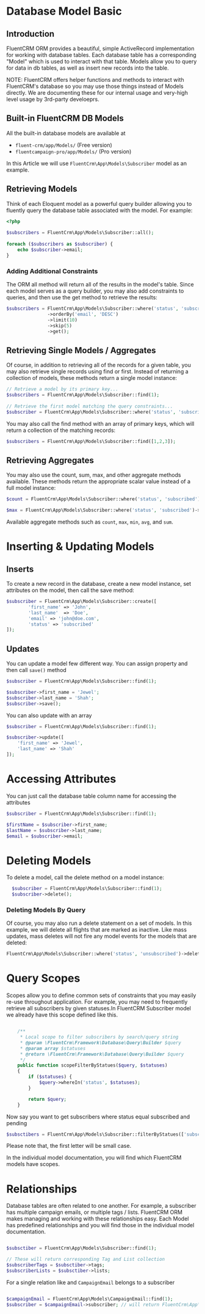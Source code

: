 # Database Model Basic

## Introduction
FluentCRM ORM provides a beautiful, simple ActiveRecord implementation for working with database tables. Each database table has a corresponding "Model" which is used to interact with that table. Models allow you to query for data in db tables, as well as insert new records into the table.

<p class="warning">
NOTE: FluentCRM offers helper functions and methods to interact with FluentCRM's database so you may use those things instead of Models directly. We are documenting these for our internal usage and very-high level usage by 3rd-party develoeprs.
</p>

## Built-in FluentCRM DB Models
All the built-in database models are available at

- `fluent-crm/app/Models/` (Free version)
- `fluentcampaign-pro/app/Models/` (Pro version)

In this Article we will use `FluentCrm\App\Models\Subscriber` model as an example.

## Retrieving Models
Think of each Eloquent model as a powerful query builder allowing you to fluently query the database table associated with the model. For example:

```php
<?php
 
$subscribers = FluentCrm\App\Models\Subscriber::all();
 
foreach ($subscribers as $subscriber) {
    echo $subscriber->email;
}

```

### Adding Additional Constraints

The ORM all method will return all of the results in the model's table. Since each model serves as a query builder, you may also add constraints to queries, and then use the get method to retrieve the results:

```php 
$subscribers = FluentCrm\App\Models\Subscriber::where('status', 'subscribed')
               ->orderBy('email', 'DESC')
               ->limit(10)
               ->skip(5)
               ->get();
```

## Retrieving Single Models / Aggregates

Of course, in addition to retrieving all of the records for a given table, you may also retrieve single records using find or first. Instead of returning a collection of models, these methods return a single model instance:

```php
// Retrieve a model by its primary key...
$subscribers = FluentCrm\App\Models\Subscriber::find(1);
 
// Retrieve the first model matching the query constraints...
$subscriber = FluentCrm\App\Models\Subscriber::where('status', 'subscribed')->first();
```

You may also call the find method with an array of primary keys, which will return a collection of the matching records:

```php
$subscribers = FluentCrm\App\Models\Subscriber::find([1,2,3]);
 ```

## Retrieving Aggregates

You may also use the count, sum, max, and other aggregate methods available. These methods return the appropriate scalar value instead of a full model instance:
```php
$count = FluentCrm\App\Models\Subscriber::where('status', 'subscribed')->count();

$max = FluentCrm\App\Models\Subscriber::where('status', 'subscribed')->max('id');
```

Available aggregate methods such as `count`, `max`, `min`, `avg`, and `sum`.


# Inserting & Updating Models

## Inserts
To create a new record in the database, create a new model instance, set attributes on the model, then call the save method:

```php 
$subscriber = FluentCrm\App\Models\Subscriber::create([
        'first_name' => 'John',
        'last_name'  => 'Doe',
        'email' => 'john@doe.com',
        'status' => 'subscribed'       
]);
```

## Updates

You can update a model few different way. You can assign property and then call `save()` method

```php 
$subscriber = FluentCrm\App\Models\Subscriber::find(1);

$subscriber->first_name = 'Jewel';
$subscriber->last_name = 'Shah';
$subscriber->save();
```

You can also update with an array

```php 
$subscriber = FluentCrm\App\Models\Subscriber::find(1);

$subscriber->update([
    'first_name' => 'Jewel',
    'last_name' => 'Shah'
]);
```

# Accessing Attributes

You can just call the database table column name for accessing the attributes

```php 
$subscriber = FluentCrm\App\Models\Subscriber::find(1);

$firstName = $subscriber->first_name;
$lastName = $subscriber->last_name;
$email = $subscriber->email;
```

# Deleting Models

To delete a model, call the delete method on a model instance:

```php 
  $subscriber = FluentCrm\App\Models\Subscriber::find(1);
  $subscriber->delete();
```

### Deleting Models By Query

Of course, you may also run a delete statement on a set of models. In this example, we will delete all flights that are marked as inactive. Like mass updates, mass deletes will not fire any model events for the models that are deleted:

```php
FluentCrm\App\Models\Subscriber::where('status', 'unsubscribed')->delete();
```

# Query Scopes
Scopes allow you to define common sets of constraints that you may easily re-use throughout application. For example, you may need to frequently retrieve all subscribers by given statuses.In FluentCRM Subscriber model we already have this scope defined like this.

```php

    /**
     * Local scope to filter subscribers by search/query string
     * @param \FluentCrm\Framework\Database\Query\Builder $query
     * @param array $statuses
     * @return \FluentCrm\Framework\Database\Query\Builder $query
     */
    public function scopeFilterByStatues($query, $statuses)
    {
        if ($statuses) {
            $query->whereIn('status', $statuses);
        }

        return $query;
    }

```

Now say you want to get subscribers where status equal subscribed and pending

```php 
$subsctibers = FluentCrm\App\Models\Subscriber::filterByStatues(['subscribed', 'pending'])->get();
```
Please note that, the first letter will be small case.

In the individual model documentation, you will find which FluentCRM models have scopes.

# Relationships
Database tables are often related to one another. For example, a subscriber has multiple campaign emails, or multiple tags / lists. FluentCRM ORM makes managing and working with these relationships easy.
Each Model has predefined relationships and you will find those in the individual model documentation.

```php 

$subsctiber = FluentCrm\App\Models\Subscriber::find(1);

// These will return corresponding Tag and List collection
$subscriberTags = $subsctiber->tags;
$subscriberLists = $subsctiber->lists;

```

For a single relation like and `CampaignEmail` belongs to a subscriber

```php 

$campaignEmail = FluentCrm\App\Models\CampaignEmail::find(1);
$subscriber = $campaignEmail->subscriber; // will return FluentCrm\App\Models\Subscriber
```
